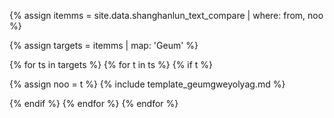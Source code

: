 

<!--원문인용 시작. 상위에서 from, noo 지정 필요-->

{% assign itemms = site.data.shanghanlun_text_compare | where: from, noo %}

{% assign targets = itemms | map: 'Geum' %}

{% for ts in targets %}
{% for t in ts %}
{% if t %}

{% assign noo = t %}
{% include template_geumgweyolyag.md %}

{% endif %}
{% endfor %}
{% endfor %}

<!--원문인용 끝-->
